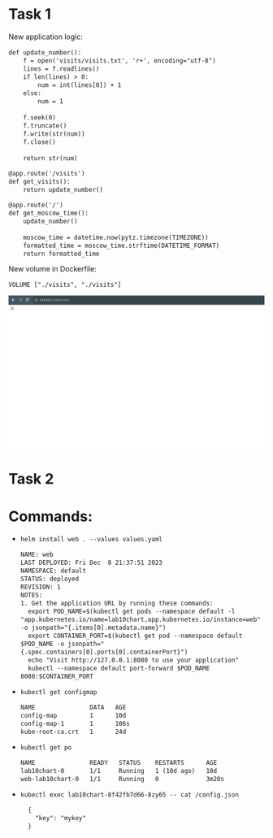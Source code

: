 # Task 1

New application logic:

```
def update_number():
    f = open('visits/visits.txt', 'r+', encoding="utf-8")
    lines = f.readlines()
    if len(lines) > 0:
        num = int(lines[0]) + 1
    else:
        num = 1

    f.seek(0)
    f.truncate()
    f.write(str(num))
    f.close()

    return str(num)
```
```
@app.route('/visits')
def get_visits():
    return update_number()
```
```
@app.route('/')
def get_moscow_time():
    update_number()

    moscow_time = datetime.now(pytz.timezone(TIMEZONE))
    formatted_time = moscow_time.strftime(DATETIME_FORMAT)
    return formatted_time
```
New volume in Dockerfile:
```
VOLUME ["./visits", "./visits"]
```
![img_1.png](..%2Fapp_python%2Fimg_1.png)

# Task 2

# Commands:
- ```helm install web . --values values.yaml```
  ```
  NAME: web
  LAST DEPLOYED: Fri Dec  8 21:37:51 2023
  NAMESPACE: default
  STATUS: deployed
  REVISION: 1
  NOTES:
  1. Get the application URL by running these commands:
    export POD_NAME=$(kubectl get pods --namespace default -l "app.kubernetes.io/name=lab10chart,app.kubernetes.io/instance=web" -o jsonpath="{.items[0].metadata.name}")
    export CONTAINER_PORT=$(kubectl get pod --namespace default $POD_NAME -o jsonpath="{.spec.containers[0].ports[0].containerPort}")
    echo "Visit http://127.0.0.1:8080 to use your application"
    kubectl --namespace default port-forward $POD_NAME 8080:$CONTAINER_PORT

  ```
- ```kubectl get configmap```
  ```
  NAME               DATA   AGE
  config-map         1      10d
  config-map-1       1      106s
  kube-root-ca.crt   1      24d
  ```
- ```kubectl get po```
  ```
  NAME               READY   STATUS    RESTARTS      AGE
  lab10chart-0       1/1     Running   1 (10d ago)   10d
  web-lab10chart-0   1/1     Running   0             3m20s
  ```
- ```kubectl exec lab10chart-8f42fb7d66-8zy65 -- cat /config.json```
  ```
    {
      "key": "mykey"
    }
  ```
